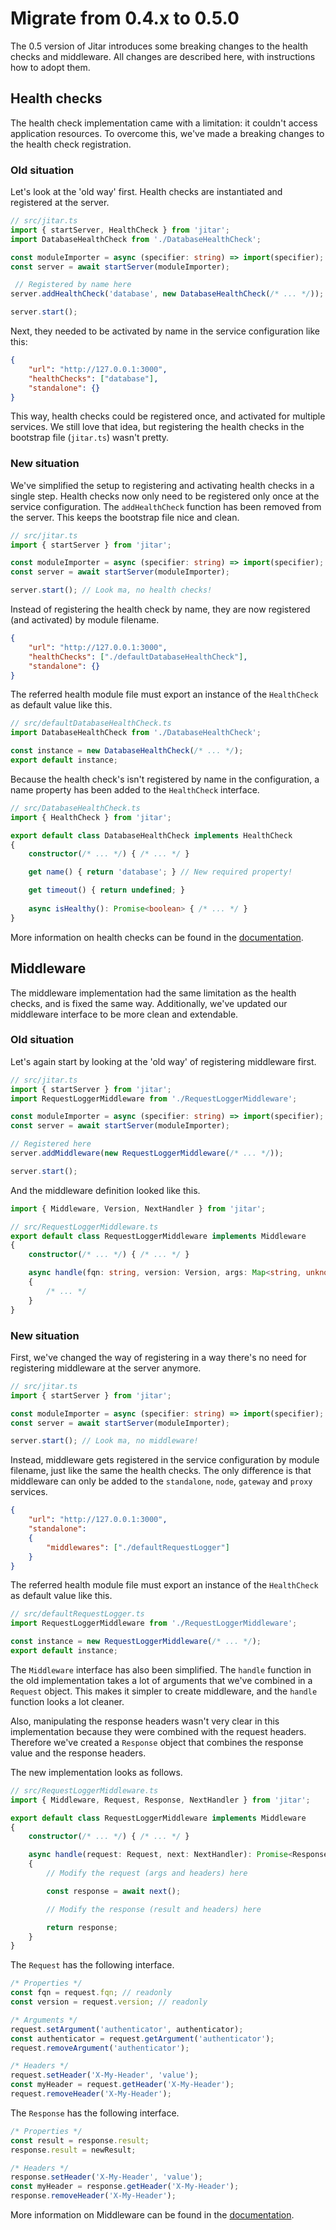 # Migrate from 0.4.x to 0.5.0

The 0.5 version of Jitar introduces some breaking changes to the health checks and middleware. All changes are described here, with instructions how to adopt them.

## Health checks

The health check implementation came with a limitation: it couldn't access application resources.
To overcome this, we've made a breaking changes to the health check registration.

### Old situation

Let's look at the 'old way' first. Health checks are instantiated and registered at the server.

```ts
// src/jitar.ts
import { startServer, HealthCheck } from 'jitar';
import DatabaseHealthCheck from './DatabaseHealthCheck';

const moduleImporter = async (specifier: string) => import(specifier);
const server = await startServer(moduleImporter);

 // Registered by name here
server.addHealthCheck('database', new DatabaseHealthCheck(/* ... */));

server.start();
```

Next, they needed to be activated by name in the service configuration like this:

```json
{
    "url": "http://127.0.0.1:3000",
    "healthChecks": ["database"],
    "standalone": {}
}
```

This way, health checks could be registered once, and activated for multiple services.
We still love that idea, but registering the health checks in the bootstrap file (`jitar.ts`) wasn't pretty.

### New situation

We've simplified the setup to registering and activating health checks in a single step. Health checks now only need to be registered only once at the service configuration. The `addHealthCheck` function has been removed from the server. This keeps the bootstrap file nice and clean.

```ts
// src/jitar.ts
import { startServer } from 'jitar';

const moduleImporter = async (specifier: string) => import(specifier);
const server = await startServer(moduleImporter);

server.start(); // Look ma, no health checks!
```

Instead of registering the health check by name, they are now registered (and activated) by module filename.

```json
{
    "url": "http://127.0.0.1:3000",
    "healthChecks": ["./defaultDatabaseHealthCheck"],
    "standalone": {}
}
```

The referred health module file must export an instance of the `HealthCheck` as default value like this.

```ts
// src/defaultDatabaseHealthCheck.ts
import DatabaseHealthCheck from './DatabaseHealthCheck';

const instance = new DatabaseHealthCheck(/* ... */);
export default instance;
```

Because the health check's isn't registered by name in the configuration, a name property has been added to the `HealthCheck` interface.

```ts
// src/DatabaseHealthCheck.ts
import { HealthCheck } from 'jitar';

export default class DatabaseHealthCheck implements HealthCheck
{
    constructor(/* ... */) { /* ... */ }

    get name() { return 'database'; } // New required property!

    get timeout() { return undefined; }
    
    async isHealthy(): Promise<boolean> { /* ... */ }
}
```

More information on health checks can be found in the [documentation](https://docs.jitar.dev/deploy/health-checks.html).

## Middleware

The middleware implementation had the same limitation as the health checks, and is fixed the same way. Additionally, we've updated our middleware interface to be more clean and extendable.

### Old situation

Let's again start by looking at the 'old way' of registering middleware first.

```ts
// src/jitar.ts
import { startServer } from 'jitar';
import RequestLoggerMiddleware from './RequestLoggerMiddleware';

const moduleImporter = async (specifier: string) => import(specifier);
const server = await startServer(moduleImporter);

// Registered here
server.addMiddleware(new RequestLoggerMiddleware(/* ... */));

server.start();
```

And the middleware definition looked like this.

```ts
import { Middleware, Version, NextHandler } from 'jitar';

// src/RequestLoggerMiddleware.ts
export default class RequestLoggerMiddleware implements Middleware
{
    constructor(/* ... */) { /* ... */ }

    async handle(fqn: string, version: Version, args: Map<string, unknown>, headers: Map<string, string>, next: NextHandler): Promise<unknown>
    {
        /* ... */
    }
}
```

### New situation

First, we've changed the way of registering in a way there's no need for registering middleware at the server anymore.

```ts
// src/jitar.ts
import { startServer } from 'jitar';

const moduleImporter = async (specifier: string) => import(specifier);
const server = await startServer(moduleImporter);

server.start(); // Look ma, no middleware!
```

Instead, middleware gets registered in the service configuration by module filename, just like the same the health checks. The only difference is that middleware can only be added to the `standalone`, `node`, `gateway` and `proxy` services.

```json
{
    "url": "http://127.0.0.1:3000",
    "standalone":
    {
        "middlewares": ["./defaultRequestLogger"]
    }
}
```

The referred health module file must export an instance of the `HealthCheck` as default value like this.

```ts
// src/defaultRequestLogger.ts
import RequestLoggerMiddleware from './RequestLoggerMiddleware';

const instance = new RequestLoggerMiddleware(/* ... */);
export default instance;
```

The `Middleware` interface has also been simplified. The `handle` function in the old implementation takes a lot of arguments that we've combined in a `Request` object. This makes it simpler to create middleware, and the `handle` function looks a lot cleaner.

Also, manipulating the response headers wasn't very clear in this implementation because they were combined with the request headers. Therefore we've created a `Response` object that combines the response value and the response headers.

The new implementation looks as follows.

```ts
// src/RequestLoggerMiddleware.ts
import { Middleware, Request, Response, NextHandler } from 'jitar';

export default class RequestLoggerMiddleware implements Middleware
{
    constructor(/* ... */) { /* ... */ }

    async handle(request: Request, next: NextHandler): Promise<Response>
    {
        // Modify the request (args and headers) here

        const response = await next();

        // Modify the response (result and headers) here

        return response;
    }
}
```

The `Request` has the following interface.

```ts
/* Properties */
const fqn = request.fqn; // readonly
const version = request.version; // readonly

/* Arguments */
request.setArgument('authenticator', authenticator);
const authenticator = request.getArgument('authenticator');
request.removeArgument('authenticator');

/* Headers */
request.setHeader('X-My-Header', 'value');
const myHeader = request.getHeader('X-My-Header');
request.removeHeader('X-My-Header');
```

The `Response` has the following interface.

```ts
/* Properties */
const result = response.result;
response.result = newResult;

/* Headers */
response.setHeader('X-My-Header', 'value');
const myHeader = response.getHeader('X-My-Header');
response.removeHeader('X-My-Header');
```

More information on Middleware can be found in the [documentation](https://docs.jitar.dev/develop/middleware.html).